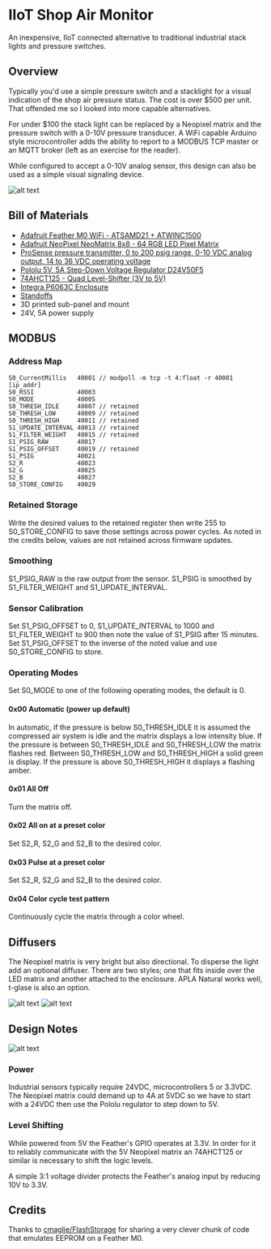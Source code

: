 # IIoT Shop Air Monitor
An inexpensive, IIoT connected alternative to traditional industrial stack lights and pressure switches. 

## Overview
Typically you'd use a simple pressure switch and a stacklight for a visual indication of the shop air pressure status. The cost is over $500 per unit. That offended me so I looked into more capable alternatives.

For under $100 the stack light can be replaced by a Neopixel matrix and the pressure switch with a 0-10V pressure transducer.  A WiFi capable Arduino style microcontroller adds the ability to report to a MODBUS TCP master or an MQTT broker (left as an exercise for the reader).

While configured to accept a 0-10V analog sensor, this design can also be used as a simple visual signaling device.

![alt text](/images/assembled.jpg)

## Bill of Materials
* [Adafruit Feather M0 WiFi - ATSAMD21 + ATWINC1500](https://www.adafruit.com/product/3010)
* [Adafruit NeoPixel NeoMatrix 8x8 - 64 RGB LED Pixel Matrix](https://www.adafruit.com/product/1487)
* [ProSense pressure transmitter, 0 to 200 psig range, 0-10 VDC analog output, 14 to 36 VDC operating voltage](https://www.automationdirect.com/adc/Shopping/Catalog/Process_Control_-a-_Measurement/Pressure_Sensors/Pressure_Transmitters/Stainless_Steel_Sensing_Element_-_DIN_Connector/SPT25-10-0200D)
* [Pololu 5V, 5A Step-Down Voltage Regulator D24V50F5](https://www.pololu.com/product/2851)
* [74AHCT125 - Quad Level-Shifter (3V to 5V)](https://www.adafruit.com/product/1787)
* [Integra P6063C Enclosure](https://www.automationdirect.com/adc/Shopping/Catalog/Enclosures_-z-_Subpanels_-z-_Thermal_Management_-z-_Lighting/Enclosures/Padlocking_Enclosures/P6063C)
* [Standoffs](https://www.adafruit.com/product/3299)
* 3D printed sub-panel and mount
* 24V, 5A power supply

## MODBUS
### Address Map
```
S0_CurrentMillis   40001 // modpoll -m tcp -t 4:float -r 40001 [ip_addr]
S0_RSSI            40003
S0_MODE            40005
S0_THRESH_IDLE     40007 // retained
S0_THRESH_LOW      40009 // retained
S0_THRESH_HIGH     40011 // retained
S1_UPDATE_INTERVAL 40013 // retained
S1_FILTER_WEIGHT   40015 // retained
S1_PSIG_RAW        40017
S1_PSIG_OFFSET     40019 // retained
S1_PSIG            40021 
S2_R               40023
S2_G               40025
S2_B               40027
S0_STORE_CONFIG    40029
```
### Retained Storage 
Write the desired values to the retained register then write 255 to S0_STORE_CONFIG to save those settings across power cycles. As noted in the credits below, values are not retained across firmware updates.

### Smoothing
S1_PSIG_RAW is the raw output from the sensor. S1_PSIG is smoothed by S1_FILTER_WEIGHT and S1_UPDATE_INTERVAL. 

### Sensor Calibration
Set S1_PSIG_OFFSET to 0, S1_UPDATE_INTERVAL to 1000 and S1_FILTER_WEIGHT to 900 then note the value of S1_PSIG after 15 minutes. Set S1_PSIG_OFFSET to the inverse of the noted value and use S0_STORE_CONFIG to store.

### Operating Modes
Set S0_MODE to one of the following operating modes, the default is 0.

#### 0x00 Automatic (power up default)
In automatic, if the pressure is below S0_THRESH_IDLE it is assumed the compressed air system is idle and the matrix displays a low intensity blue. If the pressure is between S0_THRESH_IDLE and S0_THRESH_LOW the matrix flashes red. Between S0_THRESH_LOW and S0_THRESH_HIGH a solid green is display. If the pressure is above S0_THRESH_HIGH it displays a flashing amber.

#### 0x01 All Off
Turn the matrix off.

#### 0x02 All on at a preset color
Set S2_R, S2_G and S2_B to the desired color.

#### 0x03 Pulse at a preset color
Set S2_R, S2_G and S2_B to the desired color.

#### 0x04 Color cycle test pattern
Continuously cycle the matrix through a color wheel.

## Diffusers
The Neopixel matrix is very bright but also directional. To disperse the light add an optional diffuser. There are two styles; one that fits inside over the LED matrix and another attached to the enclosure. APLA Natural works well, t-glase is also an option.

![alt text](/images/diffuser1.jpg)
![alt text](/images/diffuser4.jpg)

## Design Notes
![alt text](/schematic/shopair_simple_bb.jpg)

### Power
Industrial sensors typically require 24VDC, microcontrollers 5 or 3.3VDC. The Neopixel matrix could demand up to 4A at 5VDC so we have to start with a 24VDC then use the Pololu regulator to step down to 5V.

### Level Shifting
While powered from 5V the Feather's GPIO operates at 3.3V. In order for it to reliably communicate with the 5V Neopixel matrix an 74AHCT125 or similar is necessary to shift the logic levels.

A simple 3:1 voltage divider protects the Feather's analog input by reducing 10V to 3.3V.

## Credits
Thanks to [cmaglie/FlashStorage](https://github.com/cmaglie/FlashStorage) for sharing a very clever chunk of code that emulates EEPROM on a Feather M0.

